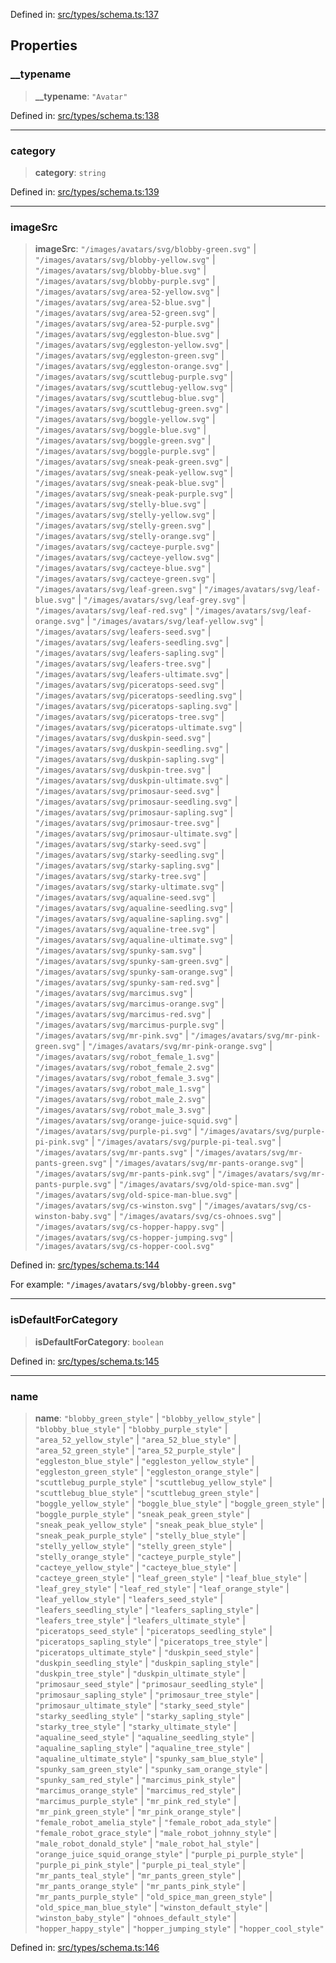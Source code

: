Defined in: [src/types/schema.ts:137](https://github.com/bhavjitChauhan/khan-api/blob/67d30ab4498111952301bcaddbef9a132bf75105/src/types/schema.ts#L137)

## Properties

### \_\_typename

> **\_\_typename**: `"Avatar"`

Defined in: [src/types/schema.ts:138](https://github.com/bhavjitChauhan/khan-api/blob/67d30ab4498111952301bcaddbef9a132bf75105/src/types/schema.ts#L138)

***

### category

> **category**: `string`

Defined in: [src/types/schema.ts:139](https://github.com/bhavjitChauhan/khan-api/blob/67d30ab4498111952301bcaddbef9a132bf75105/src/types/schema.ts#L139)

***

### imageSrc

> **imageSrc**: `"/images/avatars/svg/blobby-green.svg"` \| `"/images/avatars/svg/blobby-yellow.svg"` \| `"/images/avatars/svg/blobby-blue.svg"` \| `"/images/avatars/svg/blobby-purple.svg"` \| `"/images/avatars/svg/area-52-yellow.svg"` \| `"/images/avatars/svg/area-52-blue.svg"` \| `"/images/avatars/svg/area-52-green.svg"` \| `"/images/avatars/svg/area-52-purple.svg"` \| `"/images/avatars/svg/eggleston-blue.svg"` \| `"/images/avatars/svg/eggleston-yellow.svg"` \| `"/images/avatars/svg/eggleston-green.svg"` \| `"/images/avatars/svg/eggleston-orange.svg"` \| `"/images/avatars/svg/scuttlebug-purple.svg"` \| `"/images/avatars/svg/scuttlebug-yellow.svg"` \| `"/images/avatars/svg/scuttlebug-blue.svg"` \| `"/images/avatars/svg/scuttlebug-green.svg"` \| `"/images/avatars/svg/boggle-yellow.svg"` \| `"/images/avatars/svg/boggle-blue.svg"` \| `"/images/avatars/svg/boggle-green.svg"` \| `"/images/avatars/svg/boggle-purple.svg"` \| `"/images/avatars/svg/sneak-peak-green.svg"` \| `"/images/avatars/svg/sneak-peak-yellow.svg"` \| `"/images/avatars/svg/sneak-peak-blue.svg"` \| `"/images/avatars/svg/sneak-peak-purple.svg"` \| `"/images/avatars/svg/stelly-blue.svg"` \| `"/images/avatars/svg/stelly-yellow.svg"` \| `"/images/avatars/svg/stelly-green.svg"` \| `"/images/avatars/svg/stelly-orange.svg"` \| `"/images/avatars/svg/cacteye-purple.svg"` \| `"/images/avatars/svg/cacteye-yellow.svg"` \| `"/images/avatars/svg/cacteye-blue.svg"` \| `"/images/avatars/svg/cacteye-green.svg"` \| `"/images/avatars/svg/leaf-green.svg"` \| `"/images/avatars/svg/leaf-blue.svg"` \| `"/images/avatars/svg/leaf-grey.svg"` \| `"/images/avatars/svg/leaf-red.svg"` \| `"/images/avatars/svg/leaf-orange.svg"` \| `"/images/avatars/svg/leaf-yellow.svg"` \| `"/images/avatars/svg/leafers-seed.svg"` \| `"/images/avatars/svg/leafers-seedling.svg"` \| `"/images/avatars/svg/leafers-sapling.svg"` \| `"/images/avatars/svg/leafers-tree.svg"` \| `"/images/avatars/svg/leafers-ultimate.svg"` \| `"/images/avatars/svg/piceratops-seed.svg"` \| `"/images/avatars/svg/piceratops-seedling.svg"` \| `"/images/avatars/svg/piceratops-sapling.svg"` \| `"/images/avatars/svg/piceratops-tree.svg"` \| `"/images/avatars/svg/piceratops-ultimate.svg"` \| `"/images/avatars/svg/duskpin-seed.svg"` \| `"/images/avatars/svg/duskpin-seedling.svg"` \| `"/images/avatars/svg/duskpin-sapling.svg"` \| `"/images/avatars/svg/duskpin-tree.svg"` \| `"/images/avatars/svg/duskpin-ultimate.svg"` \| `"/images/avatars/svg/primosaur-seed.svg"` \| `"/images/avatars/svg/primosaur-seedling.svg"` \| `"/images/avatars/svg/primosaur-sapling.svg"` \| `"/images/avatars/svg/primosaur-tree.svg"` \| `"/images/avatars/svg/primosaur-ultimate.svg"` \| `"/images/avatars/svg/starky-seed.svg"` \| `"/images/avatars/svg/starky-seedling.svg"` \| `"/images/avatars/svg/starky-sapling.svg"` \| `"/images/avatars/svg/starky-tree.svg"` \| `"/images/avatars/svg/starky-ultimate.svg"` \| `"/images/avatars/svg/aqualine-seed.svg"` \| `"/images/avatars/svg/aqualine-seedling.svg"` \| `"/images/avatars/svg/aqualine-sapling.svg"` \| `"/images/avatars/svg/aqualine-tree.svg"` \| `"/images/avatars/svg/aqualine-ultimate.svg"` \| `"/images/avatars/svg/spunky-sam.svg"` \| `"/images/avatars/svg/spunky-sam-green.svg"` \| `"/images/avatars/svg/spunky-sam-orange.svg"` \| `"/images/avatars/svg/spunky-sam-red.svg"` \| `"/images/avatars/svg/marcimus.svg"` \| `"/images/avatars/svg/marcimus-orange.svg"` \| `"/images/avatars/svg/marcimus-red.svg"` \| `"/images/avatars/svg/marcimus-purple.svg"` \| `"/images/avatars/svg/mr-pink.svg"` \| `"/images/avatars/svg/mr-pink-green.svg"` \| `"/images/avatars/svg/mr-pink-orange.svg"` \| `"/images/avatars/svg/robot_female_1.svg"` \| `"/images/avatars/svg/robot_female_2.svg"` \| `"/images/avatars/svg/robot_female_3.svg"` \| `"/images/avatars/svg/robot_male_1.svg"` \| `"/images/avatars/svg/robot_male_2.svg"` \| `"/images/avatars/svg/robot_male_3.svg"` \| `"/images/avatars/svg/orange-juice-squid.svg"` \| `"/images/avatars/svg/purple-pi.svg"` \| `"/images/avatars/svg/purple-pi-pink.svg"` \| `"/images/avatars/svg/purple-pi-teal.svg"` \| `"/images/avatars/svg/mr-pants.svg"` \| `"/images/avatars/svg/mr-pants-green.svg"` \| `"/images/avatars/svg/mr-pants-orange.svg"` \| `"/images/avatars/svg/mr-pants-pink.svg"` \| `"/images/avatars/svg/mr-pants-purple.svg"` \| `"/images/avatars/svg/old-spice-man.svg"` \| `"/images/avatars/svg/old-spice-man-blue.svg"` \| `"/images/avatars/svg/cs-winston.svg"` \| `"/images/avatars/svg/cs-winston-baby.svg"` \| `"/images/avatars/svg/cs-ohnoes.svg"` \| `"/images/avatars/svg/cs-hopper-happy.svg"` \| `"/images/avatars/svg/cs-hopper-jumping.svg"` \| `"/images/avatars/svg/cs-hopper-cool.svg"`

Defined in: [src/types/schema.ts:144](https://github.com/bhavjitChauhan/khan-api/blob/67d30ab4498111952301bcaddbef9a132bf75105/src/types/schema.ts#L144)

For example:
`"/images/avatars/svg/blobby-green.svg"`

***

### isDefaultForCategory

> **isDefaultForCategory**: `boolean`

Defined in: [src/types/schema.ts:145](https://github.com/bhavjitChauhan/khan-api/blob/67d30ab4498111952301bcaddbef9a132bf75105/src/types/schema.ts#L145)

***

### name

> **name**: `"blobby_green_style"` \| `"blobby_yellow_style"` \| `"blobby_blue_style"` \| `"blobby_purple_style"` \| `"area_52_yellow_style"` \| `"area_52_blue_style"` \| `"area_52_green_style"` \| `"area_52_purple_style"` \| `"eggleston_blue_style"` \| `"eggleston_yellow_style"` \| `"eggleston_green_style"` \| `"eggleston_orange_style"` \| `"scuttlebug_purple_style"` \| `"scuttlebug_yellow_style"` \| `"scuttlebug_blue_style"` \| `"scuttlebug_green_style"` \| `"boggle_yellow_style"` \| `"boggle_blue_style"` \| `"boggle_green_style"` \| `"boggle_purple_style"` \| `"sneak_peak_green_style"` \| `"sneak_peak_yellow_style"` \| `"sneak_peak_blue_style"` \| `"sneak_peak_purple_style"` \| `"stelly_blue_style"` \| `"stelly_yellow_style"` \| `"stelly_green_style"` \| `"stelly_orange_style"` \| `"cacteye_purple_style"` \| `"cacteye_yellow_style"` \| `"cacteye_blue_style"` \| `"cacteye_green_style"` \| `"leaf_green_style"` \| `"leaf_blue_style"` \| `"leaf_grey_style"` \| `"leaf_red_style"` \| `"leaf_orange_style"` \| `"leaf_yellow_style"` \| `"leafers_seed_style"` \| `"leafers_seedling_style"` \| `"leafers_sapling_style"` \| `"leafers_tree_style"` \| `"leafers_ultimate_style"` \| `"piceratops_seed_style"` \| `"piceratops_seedling_style"` \| `"piceratops_sapling_style"` \| `"piceratops_tree_style"` \| `"piceratops_ultimate_style"` \| `"duskpin_seed_style"` \| `"duskpin_seedling_style"` \| `"duskpin_sapling_style"` \| `"duskpin_tree_style"` \| `"duskpin_ultimate_style"` \| `"primosaur_seed_style"` \| `"primosaur_seedling_style"` \| `"primosaur_sapling_style"` \| `"primosaur_tree_style"` \| `"primosaur_ultimate_style"` \| `"starky_seed_style"` \| `"starky_seedling_style"` \| `"starky_sapling_style"` \| `"starky_tree_style"` \| `"starky_ultimate_style"` \| `"aqualine_seed_style"` \| `"aqualine_seedling_style"` \| `"aqualine_sapling_style"` \| `"aqualine_tree_style"` \| `"aqualine_ultimate_style"` \| `"spunky_sam_blue_style"` \| `"spunky_sam_green_style"` \| `"spunky_sam_orange_style"` \| `"spunky_sam_red_style"` \| `"marcimus_pink_style"` \| `"marcimus_orange_style"` \| `"marcimus_red_style"` \| `"marcimus_purple_style"` \| `"mr_pink_red_style"` \| `"mr_pink_green_style"` \| `"mr_pink_orange_style"` \| `"female_robot_amelia_style"` \| `"female_robot_ada_style"` \| `"female_robot_grace_style"` \| `"male_robot_johnny_style"` \| `"male_robot_donald_style"` \| `"male_robot_hal_style"` \| `"orange_juice_squid_orange_style"` \| `"purple_pi_purple_style"` \| `"purple_pi_pink_style"` \| `"purple_pi_teal_style"` \| `"mr_pants_teal_style"` \| `"mr_pants_green_style"` \| `"mr_pants_orange_style"` \| `"mr_pants_pink_style"` \| `"mr_pants_purple_style"` \| `"old_spice_man_green_style"` \| `"old_spice_man_blue_style"` \| `"winston_default_style"` \| `"winston_baby_style"` \| `"ohnoes_default_style"` \| `"hopper_happy_style"` \| `"hopper_jumping_style"` \| `"hopper_cool_style"`

Defined in: [src/types/schema.ts:146](https://github.com/bhavjitChauhan/khan-api/blob/67d30ab4498111952301bcaddbef9a132bf75105/src/types/schema.ts#L146)

